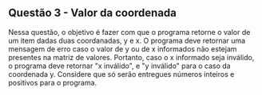 ## Questão 3 - Valor da coordenada
Nessa questão, o objetivo é fazer com que o programa retorne o valor de um item dadas duas coordanadas, y e x. O programa deve retornar uma mensagem de erro caso o valor de y ou de x informados não estejam presentes na matriz de valores. Portanto, caso o x informado seja inválido, o programa deve retornar "x inválido", e "y inválido" para o caso da coordenada y. Considere que só serão entregues números inteiros e positivos para o programa.